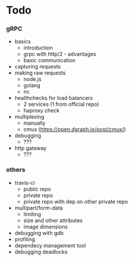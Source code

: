 # Todo

### gRPC

* basics
  * introduction
  * grpc with http/2 - advantages
  * basic communication
* capturing requests
* making raw requests
  * node.js
  * golang
  * nc
* healthchecks for load balancers
  * 2 services (1 from official repo)
  * haproxy check
* multiplexing
  * manually
  * cmux (https://open.dgraph.io/post/cmux/)
* debugging
  * ???
* http gateway
  * ???

### others

* travis-ci
  * public repo
  * private repo
  * private repo with dep on other private repo
* multipart/form-data
  * limiting
  * size and other attributes
  * image dimensions
* debugging with gdb
* profiling
* dependecy management tool
* debugging deadlocks
